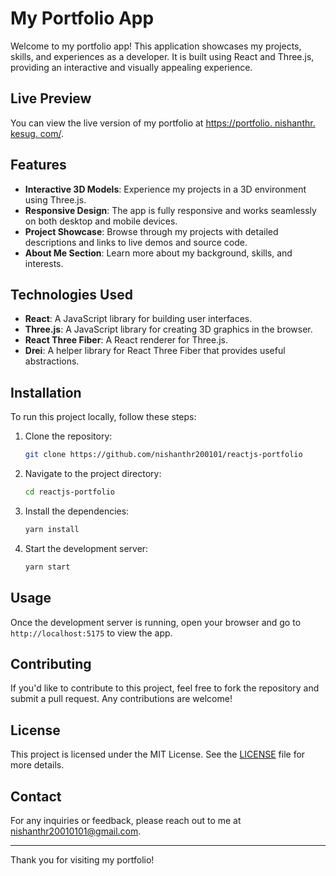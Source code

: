 # My Portfolio App

Welcome to my portfolio app! This application showcases my projects, skills, and experiences as a developer. It is built using React and Three.js, providing an interactive and visually appealing experience.

## Live Preview

You can view the live version of my portfolio at [https://portfolio. nishanthr. kesug. com/](https://portfolio.nishanthr.kesug.com/).

## Features

- **Interactive 3D Models**: Experience my projects in a 3D environment using Three.js.
- **Responsive Design**: The app is fully responsive and works seamlessly on both desktop and mobile devices.
- **Project Showcase**: Browse through my projects with detailed descriptions and links to live demos and source code.
- **About Me Section**: Learn more about my background, skills, and interests.

## Technologies Used

- **React**: A JavaScript library for building user interfaces.
- **Three.js**: A JavaScript library for creating 3D graphics in the browser.
- **React Three Fiber**: A React renderer for Three.js.
- **Drei**: A helper library for React Three Fiber that provides useful abstractions.

## Installation

To run this project locally, follow these steps:

1. Clone the repository:
   ```bash
   git clone https://github.com/nishanthr200101/reactjs-portfolio
   ```
2. Navigate to the project directory:
   ```bash
   cd reactjs-portfolio
   ```
3. Install the dependencies:
   ```bash
   yarn install
   ```
4. Start the development server:
   ```bash
   yarn start
   ```

## Usage

Once the development server is running, open your browser and go to `http://localhost:5175` to view the app.

## Contributing

If you'd like to contribute to this project, feel free to fork the repository and submit a pull request. Any contributions are welcome!

## License

This project is licensed under the MIT License. See the [LICENSE](LICENSE) file for more details.

## Contact

For any inquiries or feedback, please reach out to me at [nishanthr20010101@gmail.com](mailto:nishanthr20010101.com).

---

Thank you for visiting my portfolio!
